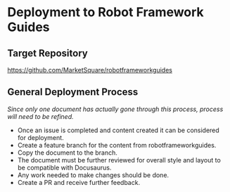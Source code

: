 # Deployment to Robot Framework Guides

## Target Repository

<https://github.com/MarketSquare/robotframeworkguides>

## General Deployment Process

*Since only one document has actually gone through this process, process will need to be refined.*

- Once an issue is completed and content created it can be considered for deployment.
- Create a feature branch for the content from robotframeworkguides.
- Copy the document to the branch.
- The document must be further reviewed for overall style and layout to be compatible with Docusaurus.
- Any work needed to make changes should be done.
- Create a PR and receive further feedback.
